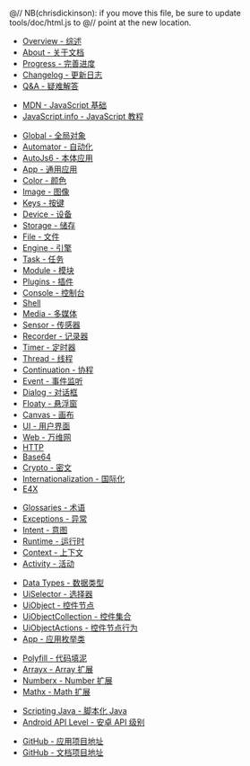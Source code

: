 @// NB(chrisdickinson): if you move this file, be sure to update tools/doc/html.js to
@// point at the new location.

* [Overview - 综述](overview)
* [About - 关于文档](documentation)
* [Progress - 完善进度](progress)
* [Changelog - 更新日志](changelog)
* [Q&A - 疑难解答](qa)

<div class="line"></div>

* [MDN - JavaScript 基础](https://developer.mozilla.org/zh-CN/docs/Web/JavaScript/)
* [JavaScript.info - JavaScript 教程](https://zh.javascript.info/)

<div class="line"></div>

* [Global - 全局对象](global)
* [Automator - 自动化](automator)
* [AutoJs6 - 本体应用](autojs)
* [App - 通用应用](app)
* [Color - 颜色](color)
* [Image - 图像](image)
* [Keys - 按键](keys)
* [Device - 设备](device)
* [Storage - 储存](storages)
* [File - 文件](files)
* [Engine - 引擎](engines)
* [Task - 任务](tasks)
* [Module - 模块](modules)
* [Plugins - 插件](plugins)
* [Console - 控制台](console)
* [Shell](shell)
* [Media - 多媒体](media)
* [Sensor - 传感器](sensors)
* [Recorder - 记录器](recorder)
* [Timer - 定时器](timers)
* [Thread - 线程](threads)
* [Continuation - 协程](continuation)
* [Event - 事件监听](events)
* [Dialog - 对话框](dialogs)
* [Floaty - 悬浮窗](floaty)
* [Canvas - 画布](canvas)
* [UI - 用户界面](ui)
* [Web - 万维网](web)
* [HTTP](http)
* [Base64](base64)
* [Crypto - 密文](crypto)
* [Internationalization - 国际化](i18n)
* [E4X](e4x)

<div class="line"></div>

* [Glossaries - 术语](glossaries)
* [Exceptions - 异常](exceptions)
* [Intent - 意图](intentType)
* [Runtime - 运行时](runtime)
* [Context - 上下文](context)
* [Activity - 活动](activity)

<div class="line"></div>

* [Data Types - 数据类型](dataTypes)
* [UiSelector - 选择器](uiSelectorType)
* [UiObject - 控件节点](uiObjectType)
* [UiObjectCollection - 控件集合](uiObjectCollectionType)
* [UiObjectActions - 控件节点行为](uiObjectActionsType)
* [App - 应用枚举类](appType)

<div class="line"></div>

* [Polyfill - 代码填泥](polyfill)
* [Arrayx - Array 扩展](arrayx)
* [Numberx - Number 扩展](numberx)
* [Mathx - Math 扩展](mathx)

<div class="line"></div>

* [Scripting Java - 脚本化 Java](scriptingJava)
* [Android API Level - 安卓 API 级别](apiLevel)

<div class="line"></div>

* [GitHub - 应用项目地址](https://github.com/SuperMonster003/AutoJs6/)
* [GitHub - 文档项目地址](https://github.com/SuperMonster003/AutoJs6-Documentation)